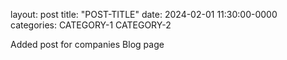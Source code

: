 layout: post
title: "POST-TITLE"
date: 2024-02-01 11:30:00-0000
categories: CATEGORY-1 CATEGORY-2

Added post for companies Blog page
